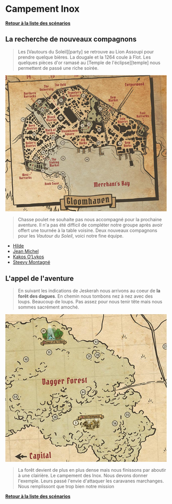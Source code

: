 # Campement Inox

**[Retour à la liste des scénarios][accueil]**

## La recherche de nouveaux compagnons

> Les [Vautours du Soleil][party] se retrouve au Lion Assoupi pour prendre quelque bières. La dougale et la 1264 coule à Flot.
Les quelques pièces d'or ramasé au [Temple de l'éclipse][temple] nous permettent de passé une riche soirée.

![illustration][gloomhaven_before]

> Chasse poulet ne souhaite pas nous accompagné pour la prochaine aventure. Il n'a pas été difficil de compléter notre groupe après avoir offert
une tournée à la table voisine. Deux nouveaux compagnons pour les *Vautour du Soleil*, voici notre fine équipe.
* [Hilde][scoundrel]
* [Jean Michel][brute]
* [Kakos O’Lykos][spellweaver]
* [Steevy Montagné][tinkerer]

## L'appel de l'aventure

> En suivant les indications de Jeskerah nous arrivons au coeur de **la forêt des dagues**. En chemin nous tombons nez à nez avec des loups. Beaucoup de loups.
Pas assez pour nous tenir tête mais nous sommes sacrément amoché.

![illustration][camp]

> La forêt devient de plus en plus dense mais nous finissons par aboutir à une clairière. Le campement des Inox. Nous devons donner l'exemple. Leurs passé l'envie
d'attaquer les caravanes marchanges. Nous remplissont que trop bien notre mission

**[Retour à la liste des scénarios][accueil]**

<!-- url references -->
[accueil]: ../../README.md

[party1]: ../../party/vautour_soleil.md
[party2]: ../../party/brigade_sacrifie.md

[cragheart]: ../../characters/cragheart.md "Cragheart"
[mindthief]: ../../characters/mindthief.md "Mindthief"
[tinkerer]: ../../characters/tinkerer.md "Tinkerer"
[brute]: ../../characters/brute.md "Brute"
[scoundrel]: ../../characters/scoundrel.md "Scoundrel"
[spellweaver]: ../../characters/spellweaver.md "Spellweaver"

<!-- image reference -->
[gloomhaven_before]: ./gloomhaven.PNG
[camp]: ./goto.PNG

<!-- reference -->
[accueil]: ../../README.md
[monster]: http://www.cephalofair.com/wp-content/uploads/2015/09/Lurker.jpg
[lair]: ../../barrow_lair/scenario.md

[docks]: ./old_docks.png
[new_location]: ./new_scenario.png
[crypt]: ./crypt_damned.png
[volcan]: ./burning_montain.png
